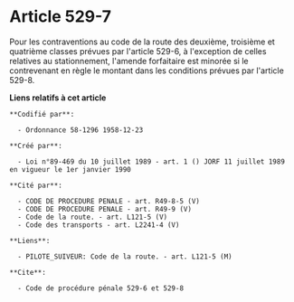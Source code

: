 # Article 529-7

Pour les contraventions au code de la route des deuxième, troisième et quatrième classes prévues par l'article 529-6, à
l'exception de celles relatives au stationnement, l'amende forfaitaire est minorée si le contrevenant en règle le montant
dans les conditions prévues par l'article 529-8.

**Liens relatifs à cet article**

	**Codifié par**:

	  - Ordonnance 58-1296 1958-12-23

	**Créé par**:

	  - Loi n°89-469 du 10 juillet 1989 - art. 1 () JORF 11 juillet 1989 en vigueur le 1er janvier 1990

	**Cité par**:

	  - CODE DE PROCEDURE PENALE - art. R49-8-5 (V)
	  - CODE DE PROCEDURE PENALE - art. R49-9 (V)
	  - Code de la route. - art. L121-5 (V)
	  - Code des transports - art. L2241-4 (V)

	**Liens**:

	  - PILOTE_SUIVEUR: Code de la route. - art. L121-5 (M)

	**Cite**:

	  - Code de procédure pénale 529-6 et 529-8
